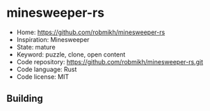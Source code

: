 # minesweeper-rs

- Home: https://github.com/robmikh/minesweeper-rs
- Inspiration: Minesweeper
- State: mature
- Keyword: puzzle, clone, open content
- Code repository: https://github.com/robmikh/minesweeper-rs.git
- Code language: Rust
- Code license: MIT

## Building

